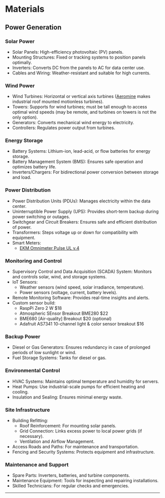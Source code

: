 # Materials

## Power Generation

### Solar Power

* Solar Panels: High-efficiency photovoltaic (PV) panels.
* Mounting Structures: Fixed or tracking systems to position panels optimally.
* Inverters: Converts DC from the panels to AC for data center use.
* Cables and Wiring: Weather-resistant and suitable for high currents.

### Wind Power

* Wind Turbines: Horizontal or vertical axis turbines ([Aeromine](https://aerominetechnologies.com/) makes industrial roof mounted motionless turbines).
* Towers: Supports for wind turbines; must be tall enough to access optimal wind speeds (may be remote, and turbines on towers is not the only option).
* Generators: Converts mechanical wind energy to electricity.
* Controllers: Regulates power output from turbines.

### Energy Storage

* Battery Systems: Lithium-ion, lead-acid, or flow batteries for energy storage.
* Battery Management System (BMS): Ensures safe operation and optimizes battery life.
* Inverters/Chargers: For bidirectional power conversion between storage and load.

### Power Distribution

* Power Distribution Units (PDUs): Manages electricity within the data center.
* Uninterruptible Power Supply (UPS): Provides short-term backup during power switching or outages.
* Switchgear and Circuit Breakers: Ensures safe and efficient distribution of power.
* Transformers: Steps voltage up or down for compatibility with equipment.
* Smart Meters:
  * [EKM Omnimeter Pulse UL v.4](https://www.ekmmetering.com/collections/smart-meters/products/ekm-omnimeter-pulse-ul-v4)

### Monitoring and Control

* Supervisory Control and Data Acquisition (SCADA) System: Monitors and controls solar, wind, and storage systems.
* IoT Sensors:
  * Weather sensors (wind speed, solar irradiance, temperature).
  * Power sensors (voltage, current, battery levels).
* Remote Monitoring Software: Provides real-time insights and alerts.
* Custom sensor build:
  * RaspPi Zero 2 W $18
  * Atmospheric SEnsor Breakout BME280 $22
  * BME680 [Air-quality] Breakout $20 (optional)
  * Adafruit AS7341 10-channel light & color sensor breakout $16
 
### Backup Power

* Diesel or Gas Generators: Ensures redundancy in case of prolonged periods of low sunlight or wind.
* Fuel Storage Systems: Tanks for diesel or gas.

### Environmental Control

* HVAC Systems: Maintains optimal temperature and humidity for servers.
* Heat Pumps: Use industrial-scale pumps for efficient heating and cooling.
* Insulation and Sealing: Ensures minimal energy waste.

### Site Infrastructure

* Building Refitting:
  * Roof Reinforcement: For mounting solar panels.
  * Grid Connection: Links excess power to local power grids (if necessary).
  * Ventilation and Airflow Management.
* Access Roads and Paths: For maintenance and transportation.
* Fencing and Security Systems: Protects equipment and infrastructure.

### Maintenance and Support

* Spare Parts: Inverters, batteries, and turbine components.
* Maintenance Equipment: Tools for inspecting and repairing installations.
* Skilled Technicians: For regular checks and emergencies.

---
